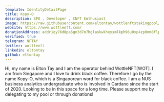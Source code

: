 ```yaml
---
template: IdentityDetailPage
title: Kopy-O
description: SPO , Developer , CNFT Enthusiast
image: https://raw.githubusercontent.com/eltontay/wottlenftstakingpool/main/WOTlogo.png
website: https://www.wottlenft.com/
donationAddress: addr1qy76d8pa5gn3d7m7hglaskwkheysmlkph96u0xp4zp0nm8flpdvljxskwfje4qc4z5vcrr2y50ve4j0gea9gcalgxjkqfzcj0q
verified: true
telegram: NFTAY
twitter: wottlenft
linkedin: eltontay
github: eltontay
---
```


Hi, my name is Elton Tay and I am the operator behind WottleNFT[WOT]. I am from Singapore and I love to drink black coffee. Therefore I go by the name Kopy-O, which is a Singaporean word for black coffee. I am a NUS business analytics undergraduate who is involved in Cardano since the start of 2020. Looking to be in this space for a long time. Please support me by delegating to my pool or through donations!

